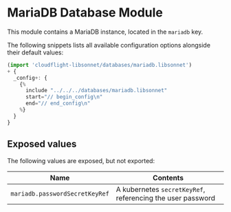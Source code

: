 # MariaDB Database Module

This module contains a MariaDB instance, located in the `mariadb` key.

The following snippets lists all available configuration options alongside their default values:

```.ts
(import 'cloudflight-libsonnet/databases/mariadb.libsonnet')
+ {
  _config+: {
    {%
      include "../../../databases/mariadb.libsonnet"
      start="// begin_config\n"
      end="// end_config\n"
    %}
  }
}
```

## Exposed values

The following values are exposed, but not exported:

| Name                           | Contents                                                   |
|--------------------------------|------------------------------------------------------------|
| `mariadb.passwordSecretKeyRef` | A kubernetes `secretKeyRef`, referencing the user password |
